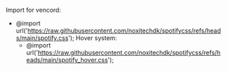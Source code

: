 Import for vencord:
  - @import url('https://raw.githubusercontent.com/noxitechdk/spotifycss/refs/heads/main/spotify.css');
  Hover system:
    - @import url('https://raw.githubusercontent.com/noxitechdk/spotifycss/refs/heads/main/spotify_hover.css');

